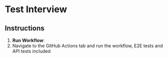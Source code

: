 # Test Interview

## Instructions
1. **Run Workflow**:
2. Navigate to the GitHub Actions tab and run the workflow, E2E tests and API tests included
